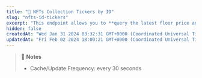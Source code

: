 ```yaml
---
title: "💼 NFTs Collection Tickers by ID"
slug: "nfts-id-tickers"
excerpt: "This endpoint allows you to **query the latest floor price and 24h volume of a NFT collection, on each NFT marketplace, e.g. OpenSea and LooksRare**"
hidden: false
createdAt: "Wed Jan 31 2024 03:32:31 GMT+0000 (Coordinated Universal Time)"
updatedAt: "Fri Feb 02 2024 18:00:21 GMT+0000 (Coordinated Universal Time)"
---
```

> 📘 **Notes**
> 
> - Cache/Update Frequency: every 30 seconds
